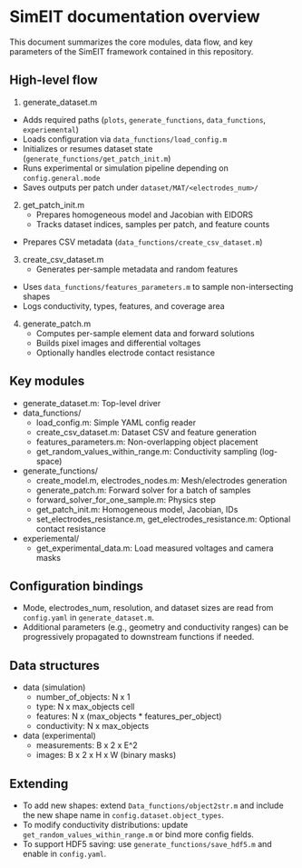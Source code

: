 # SimEIT documentation overview

This document summarizes the core modules, data flow, and key parameters of the SimEIT framework contained in this repository.

## High-level flow
1. generate_dataset.m
  - Adds required paths (`plots`, `generate_functions`, `data_functions`, `experiemental`)
  - Loads configuration via `data_functions/load_config.m`
  - Initializes or resumes dataset state (`generate_functions/get_patch_init.m`)
   - Runs experimental or simulation pipeline depending on `config.general.mode`
   - Saves outputs per patch under `dataset/MAT/<electrodes_num>/`

2. get_patch_init.m
   - Prepares homogeneous model and Jacobian with EIDORS
   - Tracks dataset indices, samples per patch, and feature counts
  - Prepares CSV metadata (`data_functions/create_csv_dataset.m`)

3. create_csv_dataset.m
   - Generates per-sample metadata and random features
  - Uses `data_functions/features_parameters.m` to sample non-intersecting shapes
   - Logs conductivity, types, features, and coverage area

4. generate_patch.m
   - Computes per-sample element data and forward solutions
   - Builds pixel images and differential voltages
   - Optionally handles electrode contact resistance

## Key modules
- generate_dataset.m: Top-level driver
- data_functions/
  - load_config.m: Simple YAML config reader
  - create_csv_dataset.m: Dataset CSV and feature generation
  - features_parameters.m: Non-overlapping object placement
  - get_random_values_within_range.m: Conductivity sampling (log-space)
- generate_functions/
  - create_model.m, electrodes_nodes.m: Mesh/electrodes generation
  - generate_patch.m: Forward solver for a batch of samples
  - forward_solver_for_one_sample.m: Physics step
  - get_patch_init.m: Homogeneous model, Jacobian, IDs
  - set_electrodes_resistance.m, get_electrodes_resistance.m: Optional contact resistance
- experiemental/
  - get_experimental_data.m: Load measured voltages and camera masks

## Configuration bindings
- Mode, electrodes_num, resolution, and dataset sizes are read from `config.yaml` in `generate_dataset.m`.
- Additional parameters (e.g., geometry and conductivity ranges) can be progressively propagated to downstream functions if needed.

## Data structures
- data (simulation)
  - number_of_objects: N x 1
  - type: N x max_objects cell
  - features: N x (max_objects * features_per_object)
  - conductivity: N x max_objects
- data (experimental)
  - measurements: B x 2 x E^2
  - images: B x 2 x H x W (binary masks)

## Extending
- To add new shapes: extend `Data_functions/object2str.m` and include the new shape name in `config.dataset.object_types`.
- To modify conductivity distributions: update `get_random_values_within_range.m` or bind more config fields.
- To support HDF5 saving: use `generate_functions/save_hdf5.m` and enable in `config.yaml`.